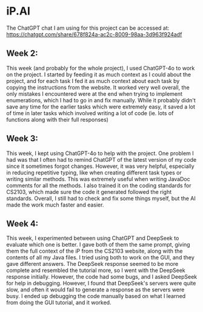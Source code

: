 # iP.AI
The ChatGPT chat I am using for this project can be accessed at: https://chatgpt.com/share/678f824a-ac2c-8009-98aa-3d963f924adf

## Week 2:
This week (and probably for the whole project), I used ChatGPT-4o to work on the project. I started by feeding it as much context as I could about the project, and for each task I fed it as much context about each task by copying the instructions from the website. It worked very well overall, the only mistakes I encountered were at the end when trying to implement enumerations, which I had to go in and fix manually. While it probably didn't save any time for the earlier tasks which were extremely easy, it saved a lot of time in later tasks which involved writing a lot of code (ie. lots of functions along with their full responses)

## Week 3:
This week, I kept using ChatGPT-4o to help with the project. One problem I had was that I often had to remind ChatGPT of the latest version of my code since it sometimes forgot changes. However, it was very helpful, especially in reducing repetitive typing, like when creating different task types or writing similar methods. This was extremely useful when writing JavaDoc comments for all the methods. I also trained it on the coding standards for CS2103, which made sure the code it generated followed the right standards. Overall, I still had to check and fix some things myself, but the AI made the work much faster and easier.

## Week 4:
This week, I experimented between using ChatGPT and DeepSeek to evaluate which one is better. I gave both of them the same prompt, giving them the full context of the iP from the CS2103 website, along with the contents of all my Java files. I tried using both to work on the GUI, and they gave different answers. The DeepSeek response seemed to be more complete and resembled the tutorial more, so I went with the DeepSeek response initially. However, the code had some bugs, and I asked DeepSeek for help in debugging. However, I found that DeepSeek's servers were quite slow, and often it would fail to generate a response as the servers were busy. I ended up debugging the code manually based on what I learned from doing the GUI tutorial, and it worked.
